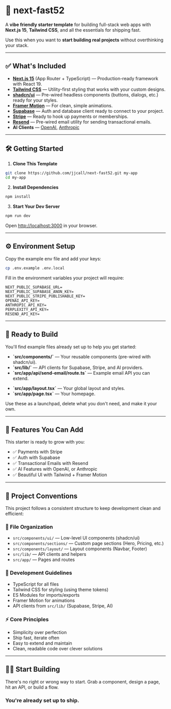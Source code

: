 # 🚀 next-fast52

A **vibe friendly starter template** for building full-stack web apps with **Next.js 15**, **Tailwind CSS**, and all the essentials for shipping fast.

Use this when you want to **start building real projects** without overthinking your stack.

---

## ✅ What's Included

- **[Next.js 15](https://nextjs.org)** (App Router + TypeScript) — Production-ready framework with React 19.
- **[Tailwind CSS](https://tailwindcss.com)** — Utility-first styling that works with your custom designs.
- **[shadcn/ui](https://ui.shadcn.com)** — Pre-wired headless components (buttons, dialogs, etc.) ready for your styles.
- **[Framer Motion](https://www.framer.com/motion/)** — For clean, simple animations.
- **[Supabase](https://supabase.com)** — Auth and database client ready to connect to your project.
- **[Stripe](https://stripe.com)** — Ready to hook up payments or memberships.
- **[Resend](https://resend.com)** — Pre-wired email utility for sending transactional emails.
- **AI Clients** — [OpenAI](https://openai.com), [Anthropic](https://anthropic.com)

---

## 🛠️ Getting Started

1. **Clone This Template**

```bash
git clone https://github.com/jjcall/next-fast52.git my-app
cd my-app
```

2. **Install Dependencies**

```bash
npm install
```

3. **Start Your Dev Server**

```bash
npm run dev
```

Open [http://localhost:3000](http://localhost:3000) in your browser.

---

## ⚙️ Environment Setup

Copy the example env file and add your keys:

```bash
cp .env.example .env.local
```

Fill in the environment variables your project will require:

```
NEXT_PUBLIC_SUPABASE_URL=
NEXT_PUBLIC_SUPABASE_ANON_KEY=
NEXT_PUBLIC_STRIPE_PUBLISHABLE_KEY=
OPENAI_API_KEY=
ANTHROPIC_API_KEY=
PERPLEXITY_API_KEY=
RESEND_API_KEY=
```

---

## 🧱 Ready to Build

You'll find example files already set up to help you get started:

- **\`src/components/\`** — Your reusable components (pre-wired with shadcn/ui).
- **\`src/lib/\`** — API clients for Supabase, Stripe, and AI providers.
- **\`src/app/api/send-email/route.ts\`** — Example email API you can extend.
<!-- - **\`src/app/(auth)/login/page.tsx\`** — Example login page using Supabase. -->
- **\`src/app/layout.tsx\`** — Your global layout and styles.
- **\`src/app/page.tsx\`** — Your homepage.

Use these as a launchpad, delete what you don't need, and make it your own.

---

## 🚀 Features You Can Add

This starter is ready to grow with you:

- ✅ Payments with Stripe
- ✅ Auth with Supabase
- ✅ Transactional Emails with Resend
- ✅ AI Features with OpenAI, or Anthropic
- ✅ Beautiful UI with Tailwind + Framer Motion

---

## 📐 Project Conventions

This project follows a consistent structure to keep development clean and efficient:

### 📁 File Organization
- `src/components/ui/` — Low-level UI components (shadcn/ui)
- `src/components/sections/` — Custom page sections (Hero, Pricing, etc.)
- `src/components/layout/` — Layout components (Navbar, Footer)
- `src/lib/` — API clients and helpers
- `src/app/` — Pages and routes

### 🎨 Development Guidelines
- TypeScript for all files
- Tailwind CSS for styling (using theme tokens)
- ES Modules for imports/exports
- Framer Motion for animations
- API clients from `src/lib/` (Supabase, Stripe, AI)

### ⚡ Core Principles
- Simplicity over perfection
- Ship fast, iterate often
- Easy to extend and maintain
- Clean, readable code over clever solutions

---

## 🧑‍💻 Start Building

There's no right or wrong way to start.
Grab a component, design a page, hit an API, or build a flow.

### You're already set up to ship.
